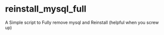 # reinstall_mysql_full
A Simple script to Fully remove mysql and Reinstall (helpful when you screw up)
